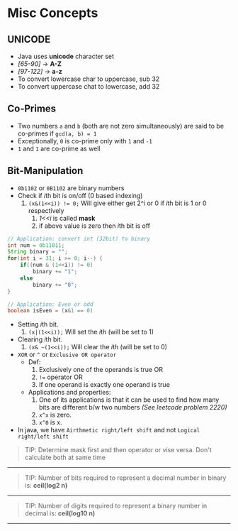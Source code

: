 # Misc Concepts

## UNICODE

- Java uses **unicode** character set
- *[65-90]* -> **A-Z**
- *[97-122]* -> **a-z**
- To convert lowercase char to uppercase, sub 32
- To convert uppercase chat to lowercase, add 32

## Co-Primes

- Two numbers `a` and `b` (both are not zero simultaneously) are said to be co-primes if `gcd(a, b) = 1`
- Exceptionally, `0` is co-prime only with `1` and `-1`
- `1` and `1` are co-prime as well

## Bit-Manipulation

- `0b1102` or `0B1102` are binary numbers
- Check if *i*th bit is on/off (0 based indexing)
   1. `(x&(1<<i)) != 0;` Will give either get 2^i or 0 if *i*th bit is 1 or 0 respectively
      1. *1<<i* is called **mask**
      2. if above value is zero then *i*th bit is off

```java
// Application: convert int (32bit) to binary
int num = 0b11011;
String binary = "";
for(int i = 31; i >= 0; i--) {
    if((num & (1<<i)) != 0) 
        binary += "1";
    else
        binary += "0";
}

// Application: Even or odd
boolean isEven = (x&1 == 0)
```

- Setting *i*th bit.
  1. `(x|(1<<i));` Will set the *i*th (will be set to 1)
- Clearing *i*th bit.
  1. `(x& ~(1<<i));` Will clear the *i*th (will be set to 0)
- `XOR` or `^` or `Exclusive OR operator`
  - Def:
    1. Exclusively one of the operands is true OR
    2. `!=` operator OR
    3. If one operand is exactly one operand is true
  - Applications and properties:
    1. One of its applications is that it can be used to find how many bits are different b/w two numbers *(See leetcode problem 2220)*
    2. `x^x` is zero.
    3. `x^0` is x.
- In java, we have `Airthmetic right/left shift` and not `Logical right/left shift`

> TIP: Determine mask first and then operator or vise versa. Don't calculate both at same time
---
> TIP: Number of bits required to represent a decimal number in binary is: **ceil(log2 n)**
---
> TIP: Number of digits required to represent a binary number in decimal is: **ceil(log10 n)** 
---
